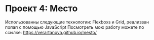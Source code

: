 # Проект 4: Место

Использованны следующие технологии: Flexboxs и Grid, реализван попап с помощью JavaScript
Посмотреть мою работу можете по ссылке: https://verartanova.github.io/mesto/

